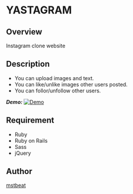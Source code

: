 # YASTAGRAM

## Overview
Instagram clone website

## Description
- You can upload images and text.
- You can like/unlike images other users posted.
- You can follor/unfollow other users.

***Demo:***
[![Demo](https://i.gyazo.com/c1f7fcdacc6599524dc5ce9dd88addb5.gif)](https://gyazo.com/c1f7fcdacc6599524dc5ce9dd88addb5)

## Requirement
- Ruby
- Ruby on Rails
- Sass
- jQuery

## Author
[mstbeat](https://github.com/mstbeat)
